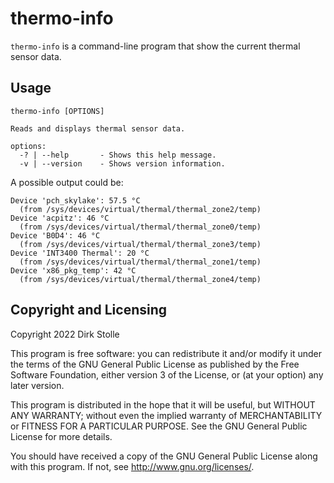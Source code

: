 # thermo-info

`thermo-info` is a command-line program that show the current thermal sensor
data.

## Usage

```
thermo-info [OPTIONS]

Reads and displays thermal sensor data.

options:
  -? | --help       - Shows this help message.
  -v | --version    - Shows version information.
```

A possible output could be:

```
Device 'pch_skylake': 57.5 °C
  (from /sys/devices/virtual/thermal/thermal_zone2/temp)
Device 'acpitz': 46 °C
  (from /sys/devices/virtual/thermal/thermal_zone0/temp)
Device 'B0D4': 46 °C
  (from /sys/devices/virtual/thermal/thermal_zone3/temp)
Device 'INT3400 Thermal': 20 °C
  (from /sys/devices/virtual/thermal/thermal_zone1/temp)
Device 'x86_pkg_temp': 42 °C
  (from /sys/devices/virtual/thermal/thermal_zone4/temp)
```

## Copyright and Licensing

Copyright 2022  Dirk Stolle

This program is free software: you can redistribute it and/or modify
it under the terms of the GNU General Public License as published by
the Free Software Foundation, either version 3 of the License, or
(at your option) any later version.

This program is distributed in the hope that it will be useful,
but WITHOUT ANY WARRANTY; without even the implied warranty of
MERCHANTABILITY or FITNESS FOR A PARTICULAR PURPOSE.  See the
GNU General Public License for more details.

You should have received a copy of the GNU General Public License
along with this program.  If not, see <http://www.gnu.org/licenses/>.
